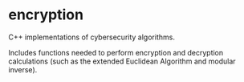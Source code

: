 # encryption

C++ implementations of cybersecurity algorithms.

Includes functions needed to perform encryption and decryption calculations (such as the extended Euclidean Algorithm and modular inverse).
